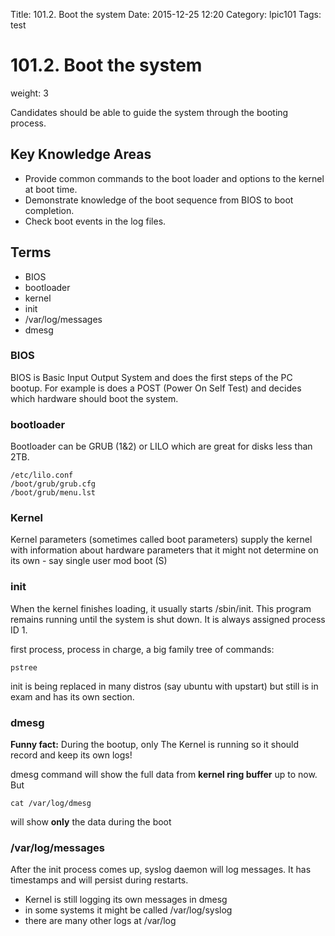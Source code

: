 Title: 101.2. Boot the system
Date: 2015-12-25 12:20
Category: lpic101
Tags: test

# 101.2. Boot the system
weight: 3

Candidates should be able to guide the system through the booting process.

## Key Knowledge Areas
- Provide common commands to the boot loader and options to the kernel at boot time.
- Demonstrate knowledge of the boot sequence from BIOS to boot completion.
- Check boot events in the log files.

## Terms
- BIOS
- bootloader
- kernel
- init
- /var/log/messages
- dmesg

### BIOS
BIOS is Basic Input Output System and does the first steps of the PC bootup. For example is does a POST (Power On Self Test) and decides which hardware should boot the system.

### bootloader

Bootloader can be GRUB (1&2) or LILO which are great for disks less than 2TB.

	/etc/lilo.conf
	/boot/grub/grub.cfg
	/boot/grub/menu.lst


### Kernel
Kernel parameters (sometimes called boot parameters) supply the kernel with information about hardware parameters that it might not determine on its own - say single user mod boot (S)

### init
When the kernel finishes loading, it usually starts /sbin/init. This program remains running until the system is shut down. It is always assigned process ID 1.

first process, process in charge, a big family tree of commands:

    pstree

init is being replaced in many distros (say ubuntu with upstart) but still is in exam and has its own section.

### dmesg
**Funny fact:** During the bootup, only The Kernel is running so it should record and keep its own logs!

dmesg command will show the full data from  **kernel ring buffer** up to now. But

    cat /var/log/dmesg

will show **only** the data during the boot

### /var/log/messages
After the init process comes up, syslog daemon will log messages. It has timestamps and will persist during restarts.

- Kernel is still logging its own messages in dmesg
- in some systems it might be called /var/log/syslog
- there are many other logs at /var/log
